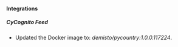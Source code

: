 
#### Integrations

##### CyCognito Feed


- Updated the Docker image to: *demisto/pycountry:1.0.0.117224*.
